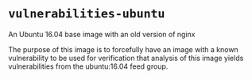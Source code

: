 # `vulnerabilities-ubuntu`
An Ubuntu 16.04 base image with an old version of nginx

The purpose of this image is to forcefully have an image with a known vulnerability to be used for verification that analysis of this image yields vulnerabilities from the ubuntu:16.04 feed group.
